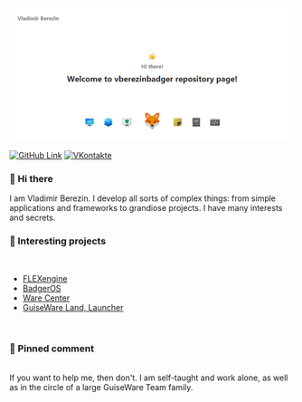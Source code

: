 [![VBerezin Main Banner](./assets/vberezinbadger.png)](https://vk.com/star_butterfly_original)

[![GitHub Link](https://img.shields.io/badge/GitHub%20Link%20for%20Social%20Networks-vberezinbadger-9cf)](https://github.com/vberezinbadger)
[![VKontakte](https://img.shields.io/badge/star__butterfly__original-VKontakte-blue)](https://vk.com/star_butterfly_original)

### 👋 Hi there

I am Vladimir Berezin. I develop all sorts of complex things: from simple applications and frameworks to grandiose projects. I have many interests and secrets.

### 📝 Interesting projects

<br>

<!-- BLOG-POST-LIST:START -->
- [FLEXengine](https://vk.com/kolibracorp.flexui)
- [BadgerOS](https://vk.com/kolibracorp.badgeros)
- [Ware Center](https://vk.com/warecenter.official)
- [GuiseWare Land, Launcher](https://vk.com/guisewareland.official)
<!-- BLOG-POST-LIST:END -->

<br>

### 📌 Pinned comment

<br>
If you want to help me, then don't. I am self-taught and work alone, as well as in the circle of a large GuiseWare Team family.
<br>
